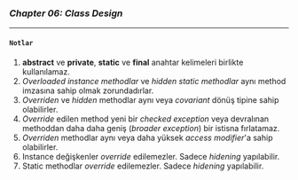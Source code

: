 ### _Chapter 06: Class Design_

---
#### `Notlar`
1. **abstract** ve **private**, **static** ve **final** anahtar kelimeleri birlikte kullanılamaz.
2. _Overloaded instance methodlar_ ve _hidden static methodlar_ aynı method imzasına sahip olmak zorundadırlar. 
3. _Overriden_ ve _hidden_ methodlar aynı veya _covariant_ dönüş tipine sahip olabilirler.
4. _Override_ edilen method yeni bir _checked exception_ veya devralınan methoddan daha daha geniş (_broader exception_)
   bir istisna fırlatamaz.
5. _Overriden_ methodlar aynı veya daha yüksek _access modifier_'a sahip olabilirler.
6. Instance değişkenler _override_ edilemezler. Sadece _hidening_ yapılabilir.
7. Static methodlar _override_ edilemezler. Sadece _hidening_ yapılabilir.
